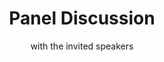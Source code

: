 ---
# Determines which item appears first on the schedule (lowest number (0) appears first)
sequence_id: 11

# Time of the event
time: 15:15 - 16:30

# Title of the event
title: Panel Discussion
subtitle: with the invited speakers

# Image
img: ../NeurIPSLogo.png
---